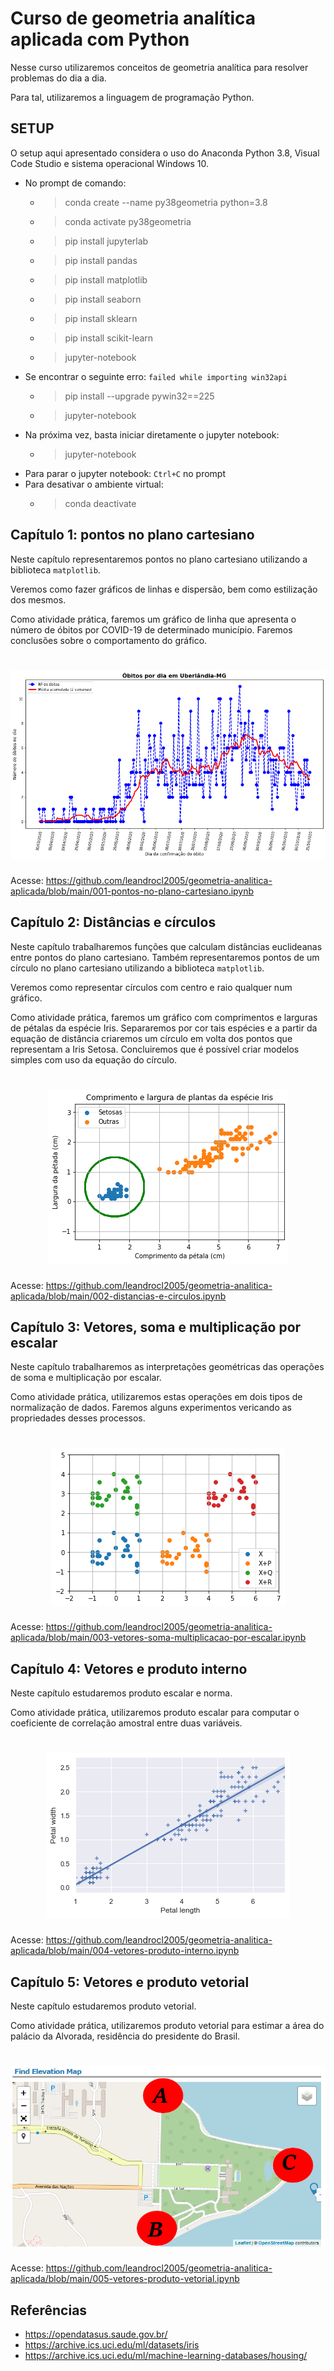 # Curso de geometria analítica aplicada com Python

Nesse curso utilizaremos conceitos de geometria analítica para resolver problemas do dia a dia.

Para tal, utilizaremos a linguagem de programação Python.

## SETUP

O setup aqui apresentado considera o uso do Anaconda Python 3.8, Visual Code Studio e sistema operacional Windows 10.

- No prompt de comando:
  - > conda create --name py38geometria python=3.8
  - > conda activate py38geometria
  - > pip install jupyterlab
  - > pip install pandas
  - > pip install matplotlib
  - > pip install seaborn
  - > pip install sklearn
  - > pip install scikit-learn
  - > jupyter-notebook
- Se encontrar o seguinte erro: `failed while importing win32api`
  - > pip install --upgrade pywin32==225
  - > jupyter-notebook
- Na próxima vez, basta iniciar diretamente o jupyter notebook:
  - > jupyter-notebook
- Para parar o jupyter notebook: `Ctrl+C` no prompt
- Para desativar o ambiente virtual:
  - > conda deactivate

## Capítulo 1: pontos no plano cartesiano

Neste capítulo representaremos pontos no plano cartesiano utilizando a biblioteca `matplotlib`.

Veremos como fazer gráficos de linhas e dispersão, bem como estilização dos mesmos.

Como atividade prática, faremos um gráfico de linha que apresenta o número de óbitos por COVID-19 de determinado município. Faremos conclusões sobre o comportamento do gráfico.

<h1 align="center">
  <img alt="covid-19-uberlandia" title="Covid-19 em Uberlândia" src="./assets/covid-uberlandia.png" />
</h1>

Acesse: https://github.com/leandrocl2005/geometria-analitica-aplicada/blob/main/001-pontos-no-plano-cartesiano.ipynb


## Capítulo 2: Distâncias e círculos

Neste capítulo trabalharemos funções que calculam distâncias euclideanas entre pontos do plano cartesiano. Também representaremos pontos de um círculo no plano cartesiano utilizando a biblioteca `matplotlib`.

Veremos como representar círculos com centro e raio qualquer num gráfico.

Como atividade prática, faremos um gráfico com comprimentos e larguras de pétalas da espécie Iris. Separaremos por cor tais espécies e a partir da equação de distância criaremos um círculo em volta dos pontos que representam a Iris Setosa. Concluiremos que é possível criar modelos simples com uso da equação do círculo.

<h1 align="center">
  <img alt="Iris setosa" title="Iris setosa" src="./assets/iris.png" />
</h1>

Acesse: https://github.com/leandrocl2005/geometria-analitica-aplicada/blob/main/002-distancias-e-circulos.ipynb

## Capítulo 3: Vetores, soma e multiplicação por escalar

Neste capítulo trabalharemos as interpretações geométricas das operações de soma e multiplicação por escalar.

Como atividade prática, utilizaremos estas operações em dois tipos de normalização de dados. Faremos alguns experimentos vericando as propriedades desses processos.

<h1 align="center">
  <img alt="Soma de vetores" title="Soma de vetores" src="./assets/soma.png" />
</h1>

Acesse: https://github.com/leandrocl2005/geometria-analitica-aplicada/blob/main/003-vetores-soma-multiplicacao-por-escalar.ipynb

## Capítulo 4: Vetores e produto interno

Neste capítulo estudaremos produto escalar e norma.

Como atividade prática, utilizaremos produto escalar para computar o coeficiente de correlação amostral entre duas variáveis. 

<h1 align="center">
  <img alt="Correlação amostral" title="Correlação amostral" src="./assets/correlation.png" />
</h1>

Acesse: https://github.com/leandrocl2005/geometria-analitica-aplicada/blob/main/004-vetores-produto-interno.ipynb

## Capítulo 5: Vetores e produto vetorial

Neste capítulo estudaremos produto vetorial.

Como atividade prática, utilizaremos produto vetorial para estimar a área do palácio da Alvorada, residência do presidente do Brasil. 

<h1 align="center">
  <img alt="Palácio da Alvorada" title="Palácio da Alvorada" src="./assets/area.png" />
</h1>

Acesse: https://github.com/leandrocl2005/geometria-analitica-aplicada/blob/main/005-vetores-produto-vetorial.ipynb


## Referências

- https://opendatasus.saude.gov.br/
- https://archive.ics.uci.edu/ml/datasets/iris
- https://archive.ics.uci.edu/ml/machine-learning-databases/housing/